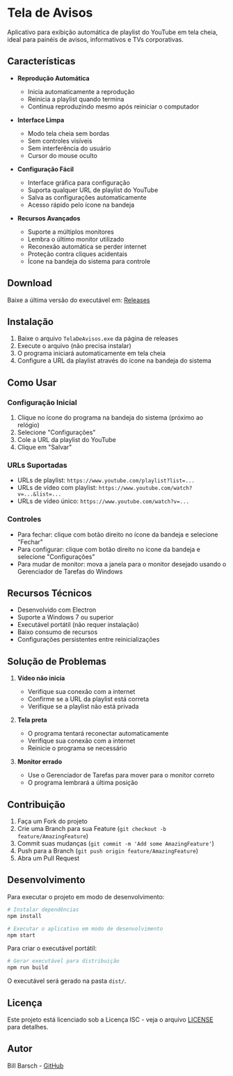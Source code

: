 # Tela de Avisos

Aplicativo para exibição automática de playlist do YouTube em tela cheia, ideal para painéis de avisos, informativos e TVs corporativas.

## Características

- **Reprodução Automática**
  - Inicia automaticamente a reprodução
  - Reinicia a playlist quando termina
  - Continua reproduzindo mesmo após reiniciar o computador

- **Interface Limpa**
  - Modo tela cheia sem bordas
  - Sem controles visíveis
  - Sem interferência do usuário
  - Cursor do mouse oculto

- **Configuração Fácil**
  - Interface gráfica para configuração
  - Suporta qualquer URL de playlist do YouTube
  - Salva as configurações automaticamente
  - Acesso rápido pelo ícone na bandeja

- **Recursos Avançados**
  - Suporte a múltiplos monitores
  - Lembra o último monitor utilizado
  - Reconexão automática se perder internet
  - Proteção contra cliques acidentais
  - Ícone na bandeja do sistema para controle

## Download

Baixe a última versão do executável em:
[Releases](https://github.com/billbarsch/teladeavisos/releases)

## Instalação

1. Baixe o arquivo `TelaDeAvisos.exe` da página de releases
2. Execute o arquivo (não precisa instalar)
3. O programa iniciará automaticamente em tela cheia
4. Configure a URL da playlist através do ícone na bandeja do sistema

## Como Usar

### Configuração Inicial
1. Clique no ícone do programa na bandeja do sistema (próximo ao relógio)
2. Selecione "Configurações"
3. Cole a URL da playlist do YouTube
4. Clique em "Salvar"

### URLs Suportadas
- URLs de playlist: `https://www.youtube.com/playlist?list=...`
- URLs de vídeo com playlist: `https://www.youtube.com/watch?v=...&list=...`
- URLs de vídeo único: `https://www.youtube.com/watch?v=...`

### Controles
- Para fechar: clique com botão direito no ícone da bandeja e selecione "Fechar"
- Para configurar: clique com botão direito no ícone da bandeja e selecione "Configurações"
- Para mudar de monitor: mova a janela para o monitor desejado usando o Gerenciador de Tarefas do Windows

## Recursos Técnicos

- Desenvolvido com Electron
- Suporte a Windows 7 ou superior
- Executável portátil (não requer instalação)
- Baixo consumo de recursos
- Configurações persistentes entre reinicializações

## Solução de Problemas

1. **Vídeo não inicia**
   - Verifique sua conexão com a internet
   - Confirme se a URL da playlist está correta
   - Verifique se a playlist não está privada

2. **Tela preta**
   - O programa tentará reconectar automaticamente
   - Verifique sua conexão com a internet
   - Reinicie o programa se necessário

3. **Monitor errado**
   - Use o Gerenciador de Tarefas para mover para o monitor correto
   - O programa lembrará a última posição

## Contribuição

1. Faça um Fork do projeto
2. Crie uma Branch para sua Feature (`git checkout -b feature/AmazingFeature`)
3. Commit suas mudanças (`git commit -m 'Add some AmazingFeature'`)
4. Push para a Branch (`git push origin feature/AmazingFeature`)
5. Abra um Pull Request

## Desenvolvimento

Para executar o projeto em modo de desenvolvimento:

```bash
# Instalar dependências
npm install

# Executar o aplicativo em modo de desenvolvimento
npm start
```

Para criar o executável portátil:

```bash
# Gerar executável para distribuição
npm run build
```

O executável será gerado na pasta `dist/`.

## Licença

Este projeto está licenciado sob a Licença ISC - veja o arquivo [LICENSE](LICENSE) para detalhes.

## Autor

Bill Barsch - [GitHub](https://github.com/billbarsch)